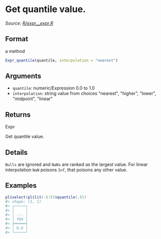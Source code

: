 # Get quantile value.

*Source: [R/expr__expr.R](https://github.com/pola-rs/r-polars/tree/main/R/expr__expr.R)*

## Format

a method

```r
Expr_quantile(quantile, interpolation = "nearest")
```

## Arguments

- `quantile`: numeric/Expression 0.0 to 1.0
- `interpolation`: string value from choices "nearest", "higher", "lower", "midpoint", "linear"

## Returns

Expr

Get quantile value.

## Details

`Nulls` are ignored and `NaNs` are ranked as the largest value. For linear interpolation `NaN` poisons `Inf`, that poisons any other value.

## Examples

<pre class='r-example'><code><span class='r-in'><span><span class='va'>pl</span><span class='op'>$</span><span class='fu'>select</span><span class='op'>(</span><span class='va'>pl</span><span class='op'>$</span><span class='fu'>lit</span><span class='op'>(</span><span class='op'>-</span><span class='fl'>5</span><span class='op'>:</span><span class='fl'>5</span><span class='op'>)</span><span class='op'>$</span><span class='fu'>quantile</span><span class='op'>(</span><span class='fl'>.5</span><span class='op'>)</span><span class='op'>)</span></span></span>
<span class='r-out co'><span class='r-pr'>#&gt;</span> shape: (1, 1)</span>
<span class='r-out co'><span class='r-pr'>#&gt;</span> ┌─────┐</span>
<span class='r-out co'><span class='r-pr'>#&gt;</span> │     │</span>
<span class='r-out co'><span class='r-pr'>#&gt;</span> │ --- │</span>
<span class='r-out co'><span class='r-pr'>#&gt;</span> │ f64 │</span>
<span class='r-out co'><span class='r-pr'>#&gt;</span> ╞═════╡</span>
<span class='r-out co'><span class='r-pr'>#&gt;</span> │ 0.0 │</span>
<span class='r-out co'><span class='r-pr'>#&gt;</span> └─────┘</span>
 </code></pre>
